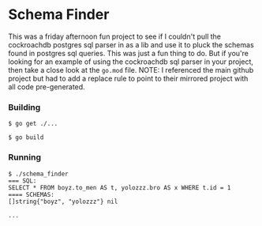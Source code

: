 Schema Finder
=============

This was a friday afternoon fun project to see if I couldn't pull the cockroachdb postgres sql
parser in as a lib and use it to pluck the schemas found in postgres sql queries. This was just
a fun thing to do. But if you're looking for an example of using the cockroachdb sql parser in
your project, then take a close look at the `go.mod` file. NOTE: I referenced the main github
project but had to add a replace rule to point to their mirrored project with all code
pre-generated.

### Building

```
$ go get ./...

$ go build
```

### Running

```
$ ./schema_finder 
=== SQL:
SELECT * FROM boyz.to_men AS t, yolozzz.bro AS x WHERE t.id = 1
==== SCHEMAS:
[]string{"boyz", "yolozzz"} nil

...
```
